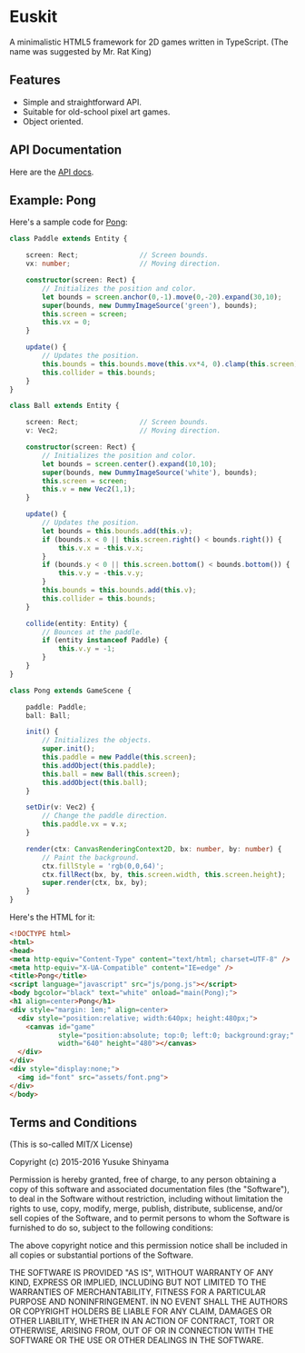 Euskit
======

A minimalistic HTML5 framework for 2D games written in TypeScript.
(The name was suggested by Mr. Rat King)

Features
--------
 * Simple and straightforward API.
 * Suitable for old-school pixel art games.
 * Object oriented.

API Documentation
-----------------

Here are the <a href="http://euske.github.io/euskit/docs/api.html">API docs</a>.

Example: Pong
--------------

Here's a sample code for <a href="http://euske.github.io/euskit/samples/pong.html">Pong</a>:

```typescript
class Paddle extends Entity {

    screen: Rect;               // Screen bounds.
    vx: number;                 // Moving direction.

    constructor(screen: Rect) {
        // Initializes the position and color.
        let bounds = screen.anchor(0,-1).move(0,-20).expand(30,10);
        super(bounds, new DummyImageSource('green'), bounds);
        this.screen = screen;
        this.vx = 0;
    }

    update() {
        // Updates the position.
        this.bounds = this.bounds.move(this.vx*4, 0).clamp(this.screen);
        this.collider = this.bounds;
    }
}

class Ball extends Entity {

    screen: Rect;               // Screen bounds.
    v: Vec2;                    // Moving direction.

    constructor(screen: Rect) {
        // Initializes the position and color.
        let bounds = screen.center().expand(10,10);
        super(bounds, new DummyImageSource('white'), bounds);
        this.screen = screen;
        this.v = new Vec2(1,1);
    }

    update() {
        // Updates the position.
        let bounds = this.bounds.add(this.v);
        if (bounds.x < 0 || this.screen.right() < bounds.right()) {
            this.v.x = -this.v.x;
        }
        if (bounds.y < 0 || this.screen.bottom() < bounds.bottom()) {
            this.v.y = -this.v.y;
        }
        this.bounds = this.bounds.add(this.v);
        this.collider = this.bounds;
    }

    collide(entity: Entity) {
        // Bounces at the paddle.
        if (entity instanceof Paddle) {
            this.v.y = -1;
        }
    }
}

class Pong extends GameScene {

    paddle: Paddle;
    ball: Ball;

    init() {
        // Initializes the objects.
        super.init();
        this.paddle = new Paddle(this.screen);
        this.addObject(this.paddle);
        this.ball = new Ball(this.screen);
        this.addObject(this.ball);
    }

    setDir(v: Vec2) {
        // Change the paddle direction.
        this.paddle.vx = v.x;
    }

    render(ctx: CanvasRenderingContext2D, bx: number, by: number) {
        // Paint the background.
        ctx.fillStyle = 'rgb(0,0,64)';
        ctx.fillRect(bx, by, this.screen.width, this.screen.height);
        super.render(ctx, bx, by);
    }
}
```

Here's the HTML for it:

```html
<!DOCTYPE html>
<html>
<head>
<meta http-equiv="Content-Type" content="text/html; charset=UTF-8" />
<meta http-equiv="X-UA-Compatible" content="IE=edge" />
<title>Pong</title>
<script language="javascript" src="js/pong.js"></script>
<body bgcolor="black" text="white" onload="main(Pong);">
<h1 align=center>Pong</h1>
<div style="margin: 1em;" align=center>
  <div style="position:relative; width:640px; height:480px;">
    <canvas id="game" 
            style="position:absolute; top:0; left:0; background:gray;"
            width="640" height="480"></canvas>
  </div>
</div>
<div style="display:none;">
  <img id="font" src="assets/font.png">
</div>
</body>
```

Terms and Conditions
--------------------

(This is so-called MIT/X License)

Copyright (c) 2015-2016  Yusuke Shinyama

Permission is hereby granted, free of charge, to any person
obtaining a copy of this software and associated documentation
files (the "Software"), to deal in the Software without
restriction, including without limitation the rights to use,
copy, modify, merge, publish, distribute, sublicense, and/or
sell copies of the Software, and to permit persons to whom the
Software is furnished to do so, subject to the following
conditions:

The above copyright notice and this permission notice shall be
included in all copies or substantial portions of the Software.

THE SOFTWARE IS PROVIDED "AS IS", WITHOUT WARRANTY OF ANY
KIND, EXPRESS OR IMPLIED, INCLUDING BUT NOT LIMITED TO THE
WARRANTIES OF MERCHANTABILITY, FITNESS FOR A PARTICULAR
PURPOSE AND NONINFRINGEMENT. IN NO EVENT SHALL THE AUTHORS OR
COPYRIGHT HOLDERS BE LIABLE FOR ANY CLAIM, DAMAGES OR OTHER
LIABILITY, WHETHER IN AN ACTION OF CONTRACT, TORT OR
OTHERWISE, ARISING FROM, OUT OF OR IN CONNECTION WITH THE
SOFTWARE OR THE USE OR OTHER DEALINGS IN THE SOFTWARE.

